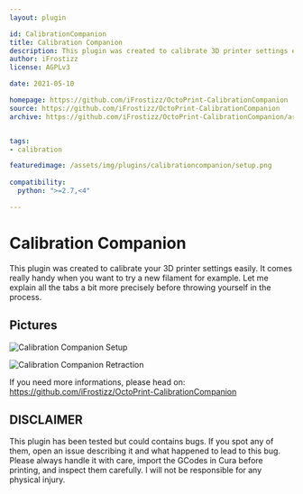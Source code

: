 ```yaml
---
layout: plugin

id: CalibrationCompanion
title: Calibration Companion
description: This plugin was created to calibrate 3D printer settings easily.
author: iFrostizz
license: AGPLv3

date: 2021-05-10

homepage: https://github.com/iFrostizz/OctoPrint-CalibrationCompanion
source: https://github.com/iFrostizz/OctoPrint-CalibrationCompanion
archive: https://github.com/iFrostizz/OctoPrint-CalibrationCompanion/archive/master.zip


tags:
- calibration

featuredimage: /assets/img/plugins/calibrationcompanion/setup.png
  
compatibility:  
  python: ">=2.7,<4"

---
```


# Calibration Companion

This plugin was created to calibrate your 3D printer settings easily.
It comes really handy when you want to try a new filament for example.
Let me explain all the tabs a bit more precisely before throwing yourself in the process.

## Pictures 

![Calibration Companion Setup](/assets/img/plugins/EasyServo/setup.png)

![Calibration Companion Retraction](/assets/img/plugins/EasyServo/retraction.png)


If you need more informations, please head on: https://github.com/iFrostizz/OctoPrint-CalibrationCompanion

## DISCLAIMER

This plugin has been tested but could contains bugs. If you spot any of them, open an issue describing it and what happened to lead to this bug.
Please always handle it with care, import the GCodes in Cura before printing, and inspect them carefully. I will not be responsible for any physical injury.

